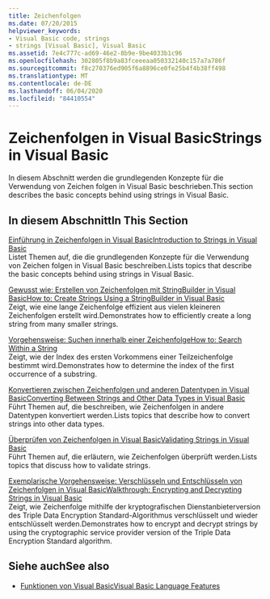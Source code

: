```yaml
---
title: Zeichenfolgen
ms.date: 07/20/2015
helpviewer_keywords:
- Visual Basic code, strings
- strings [Visual Basic], Visual Basic
ms.assetid: 7e4c777c-ad69-46e2-8b9e-9be4033b1c96
ms.openlocfilehash: 302805f8b9a83fceeeaa050332140c157a7a786f
ms.sourcegitcommit: f8c270376ed905f6a8896ce0fe25b4f4b38ff498
ms.translationtype: MT
ms.contentlocale: de-DE
ms.lasthandoff: 06/04/2020
ms.locfileid: "84410554"
---
```

# <a name="strings-in-visual-basic"></a><span data-ttu-id="ad8ec-102">Zeichenfolgen in Visual Basic</span><span class="sxs-lookup"><span data-stu-id="ad8ec-102">Strings in Visual Basic</span></span>
<span data-ttu-id="ad8ec-103">In diesem Abschnitt werden die grundlegenden Konzepte für die Verwendung von Zeichen folgen in Visual Basic beschrieben.</span><span class="sxs-lookup"><span data-stu-id="ad8ec-103">This section describes the basic concepts behind using strings in Visual Basic.</span></span>  
  
## <a name="in-this-section"></a><span data-ttu-id="ad8ec-104">In diesem Abschnitt</span><span class="sxs-lookup"><span data-stu-id="ad8ec-104">In This Section</span></span>  
 [<span data-ttu-id="ad8ec-105">Einführung in Zeichenfolgen in Visual Basic</span><span class="sxs-lookup"><span data-stu-id="ad8ec-105">Introduction to Strings in Visual Basic</span></span>](introduction-to-strings.md)  
 <span data-ttu-id="ad8ec-106">Listet Themen auf, die die grundlegenden Konzepte für die Verwendung von Zeichen folgen in Visual Basic beschreiben.</span><span class="sxs-lookup"><span data-stu-id="ad8ec-106">Lists topics that describe the basic concepts behind using strings in Visual Basic.</span></span>  
  
 [<span data-ttu-id="ad8ec-107">Gewusst wie: Erstellen von Zeichenfolgen mit StringBuilder in Visual Basic</span><span class="sxs-lookup"><span data-stu-id="ad8ec-107">How to: Create Strings Using a StringBuilder in Visual Basic</span></span>](how-to-create-strings-using-a-stringbuilder.md)  
 <span data-ttu-id="ad8ec-108">Zeigt, wie eine lange Zeichenfolge effizient aus vielen kleineren Zeichenfolgen erstellt wird.</span><span class="sxs-lookup"><span data-stu-id="ad8ec-108">Demonstrates how to efficiently create a long string from many smaller strings.</span></span>  
  
 [<span data-ttu-id="ad8ec-109">Vorgehensweise: Suchen innerhalb einer Zeichenfolge</span><span class="sxs-lookup"><span data-stu-id="ad8ec-109">How to: Search Within a String</span></span>](how-to-search-within-a-string.md)  
 <span data-ttu-id="ad8ec-110">Zeigt, wie der Index des ersten Vorkommens einer Teilzeichenfolge bestimmt wird.</span><span class="sxs-lookup"><span data-stu-id="ad8ec-110">Demonstrates how to determine the index of the first occurrence of a substring.</span></span>  
  
 [<span data-ttu-id="ad8ec-111">Konvertieren zwischen Zeichenfolgen und anderen Datentypen in Visual Basic</span><span class="sxs-lookup"><span data-stu-id="ad8ec-111">Converting Between Strings and Other Data Types in Visual Basic</span></span>](converting-between-strings-and-other-data-types.md)  
 <span data-ttu-id="ad8ec-112">Führt Themen auf, die beschreiben, wie Zeichenfolgen in andere Datentypen konvertiert werden.</span><span class="sxs-lookup"><span data-stu-id="ad8ec-112">Lists topics that describe how to convert strings into other data types.</span></span>  
  
 [<span data-ttu-id="ad8ec-113">Überprüfen von Zeichenfolgen in Visual Basic</span><span class="sxs-lookup"><span data-stu-id="ad8ec-113">Validating Strings in Visual Basic</span></span>](validating-strings.md)  
 <span data-ttu-id="ad8ec-114">Führt Themen auf, die erläutern, wie Zeichenfolgen überprüft werden.</span><span class="sxs-lookup"><span data-stu-id="ad8ec-114">Lists topics that discuss how to validate strings.</span></span>  
  
 [<span data-ttu-id="ad8ec-115">Exemplarische Vorgehensweise: Verschlüsseln und Entschlüsseln von Zeichenfolgen in Visual Basic</span><span class="sxs-lookup"><span data-stu-id="ad8ec-115">Walkthrough: Encrypting and Decrypting Strings in Visual Basic</span></span>](walkthrough-encrypting-and-decrypting-strings.md)  
 <span data-ttu-id="ad8ec-116">Zeigt, wie Zeichenfolge mithilfe der kryptografischen Dienstanbieterversion des Triple Data Encryption Standard-Algorithmus verschlüsselt und wieder entschlüsselt werden.</span><span class="sxs-lookup"><span data-stu-id="ad8ec-116">Demonstrates how to encrypt and decrypt strings by using the cryptographic service provider version of the Triple Data Encryption Standard algorithm.</span></span>  
  
## <a name="see-also"></a><span data-ttu-id="ad8ec-117">Siehe auch</span><span class="sxs-lookup"><span data-stu-id="ad8ec-117">See also</span></span>

- [<span data-ttu-id="ad8ec-118">Funktionen von Visual Basic</span><span class="sxs-lookup"><span data-stu-id="ad8ec-118">Visual Basic Language Features</span></span>](../index.md)
